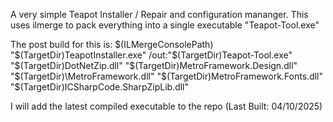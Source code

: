 A very simple Teapot Installer / Repair and configuration mananger. 
This uses ilmerge to pack everything into a single executable "Teapot-Tool.exe"

The post build for this is:
$(ILMergeConsolePath) "$(TargetDir)TeapotInstaller.exe" /out:"$(TargetDir)Teapot-Tool.exe" "$(TargetDir)DotNetZip.dll" "$(TargetDir)MetroFramework.Design.dll" "$(TargetDir)\MetroFramework.dll" "$(TargetDir)MetroFramework.Fonts.dll" "$(TargetDir)ICSharpCode.SharpZipLib.dll"

I will add the latest compiled executable to the repo (Last Built: 04/10/2025)
